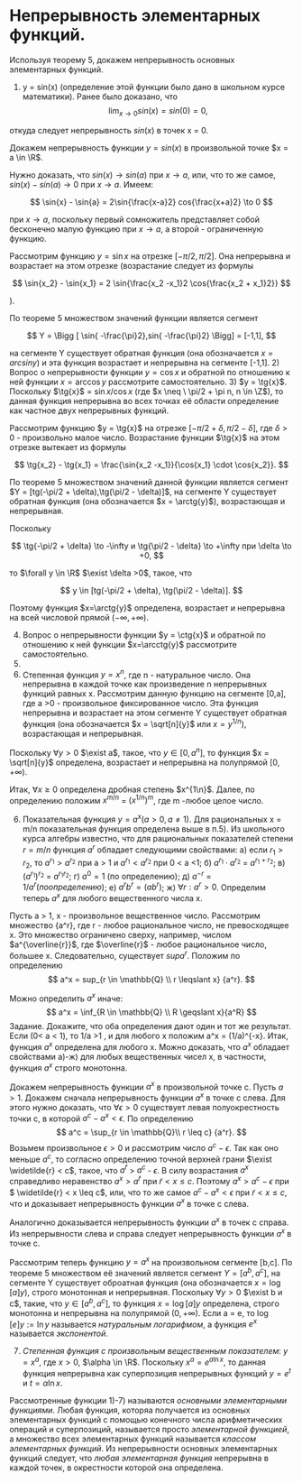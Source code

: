# Непрерывность элементарных функций.

Используя теорему 5, докажем непрерывность основных элементарных функций.

1. y = sin(x) (определение этой функции было дано в школьном курсе математики).
   Ранее было доказано, что
   $$
       \lim_{x \to 0} sin(x) = sin(0) = 0,
   $$

откуда следует непрерывность $sin(x)$ в точек x = 0.

Докажем непрерывность функции $y = sin(x)$ в произвольной точке $x = a \in \R$.

Нужно доказать, что $sin(x) \to sin(a)$ при $x \to a$, или, что то же самое, $sin(x) - sin(a) \to 0$ при $x \to a$. Имеем:

$$
    \sin{x} - \sin{a} = 2\sin{\frac{x-a}2} cos{\frac{x+a}2} \to 0
$$

при $x \to a$, поскольку первый сомножитель представляет собой бесконечно малую функцию при $x \to a$, а второй - ограниченную функцию.

Рассмотрим функцию $y = \sin x$ на отрезке $[-\pi/2, \pi/2]$. Она непрерывна и возрастает на этом отрезке (возрастание следует из формулы

$$
    \sin{x_2} - \sin{x_1} = 2 \sin{\frac{x_2 -x_1}2 \cos{\frac{x_2 + x_1}2}}
$$

).

По теореме 5 множеством значений функции является сегмент

$$
    Y = \Bigg [ \sin{ -\frac{\pi}2},sin{ -\frac{\pi}2} \Bigg] = [-1,1],
$$

на сегменте Y существует обратная функция (она обозначается $x = arcsin y$) и эта функция возрастает и непрерывна на сегменте [-1,1]. 2) Вопрос о непрерывности функции $y = \cos{x}$ и обратной по отношению к ней функции $x= \arccos{y}$ рассмотрите самостоятельно. 3) $y = \tg{x}$. Поскольку $\tg{x}$ = $\sin{x}/\cos{x}$ (где $x \neq \ \pi/2 + \pi n, n \in \Z$), то данная функция непрерывна во всех точках её области определение как частное двух непрерывных функций.

Рассмотрим функцию $y = \tg{x}$ на отрезке $[-\pi/2 + \delta, \pi/2 - \delta],$ где $\delta > 0$ - произвольно малое число. Возрастание функции $\tg{x}$ на
этом отрезке вытекает из формулы

$$
    \tg{x_2} - \tg{x_1} = \frac{\sin{x_2 -x_1}}{\cos{x_1} \cdot \cos{x_2}}.
$$

По теореме 5 множеством значений данной функции является сегмент $Y = [tg(-\pi/2 + \delta),\tg(\pi/2 - \delta)]$, на сегменте Y существует обратная функция (она обозначается $x = \arctg{y}$), возрастающая и непрерывная.

Поскольку

$$
    \tg{-\pi/2 + \delta} \to -\infty и \tg{\pi/2 - \delta} \to +\infty при \delta \to +0,
$$

то $\forall y \in \R$ $\exist \delta >0$, такое, что

$$
    y \in [tg(-\pi/2 + \delta), \tg(\pi/2 - \delta)].
$$

Поэтому функция $x=\arctg{y}$ определена, возрастает и непрерывна на всей числовой прямой $(-\infty,+\infty)$.

4) Вопрос о непрерывности функции $y = \ctg{x}$ и обратной по отношению к ней функции $x=\arcctg{y}$ рассмотрите самостоятельно.
5) 
6) Степенная функция $y = x^n$, где n - натуральное число.
Она непрерывна в каждой точке как произведение n непрерывных функций равных x.
Рассмотрим данную функцию на сегменте [0,a], где a >0 - произвольное фиксированное число. Эта функция непрерывна и возрастает на этом сегменте Y существует обратная функция (она обозначается $x = \sqrt[n]{y}$ или $x = y^{1/n}$), возрастающая и непрерывная.

Поскольку $\forall y > 0$ $\exist a$, такое, что $y \in [0,a^n]$, то функция $x = \sqrt[n]{y}$ определена, возрастает и непрерывна на полупрямой $[0,+\infty)$.

Итак, $\forall x \geq 0$ определена дробная степень $x^{1\n}$. Далее, по определению положим $x^{m/n}$ = $(x^{1/n})^m$, где m -любое целое число.

6) Показательная функция $y = a^x (a>0,a \neq 1)$. Для рациональных x = m/n показательная функция определена выше в п.5). Из школьного курса алгебры известно, что для рациональных показателей степени $r = m/n$ функция $a^r$ обладает следующими свойствами:
а) если $r_1 > r_2$, то $a^{r_1} > a^{r_2}$ при a > 1 и $a^{r_1} < a^{r_2}$ при 0 < a <1;
б) $a^{r_1} \cdot a^{r_2}$ = $a^{r_1 + r_2}$;
в) $(a^{r_1})^{r_2}$ = $a^{r_1r_2}$;
г) $a^0 = 1$ (по определению); 
д) $a^{-r}$ = $1/a^{r} (по определению)$;
е) $a^rb^r = (ab^r)$;
ж) $\forall r: a^r >0$.
Определим теперь $a^x$ для любого вещественного числа x.

Пусть a > 1, x - произвольное вещественное число. Рассмотрим множество {a^r},
где r - любое рациональное число, не превосходящее x. Это множество ограничено сверху, например, числом $a^{\overline{r}}$, где $\overline{r}$ - любое рациональное число, большее x.
Следовательно, существует $sup{a^r}$. Положим по определению
$$
    a^x = sup_{r \in \mathbb{Q} \\ r \leqslant x} {a^r}.
$$

Можно определить $a^x$ иначе:
$$
    a^x = \inf_{R \in \mathbb{Q} \\ R \geqslant x}{a^R}
$$
Задание. Докажите, что оба определения дают один и тот же результат.
Если (0< a < 1), то 1/a >1 , и для любого x положим a^x = (1/a)^{-x}.
Итак, функция $a^x$ определена для любого x. Можно доказать, что $a^x$ обладает свойствами a)-ж) для любых вещественных чисел x, в частности, функция $a^x$ строго монотонна.

Докажем непрерывность функции $a^x$ в произвольной точке с.
Пусть $a>1$. Докажем сначала непрерывность функции $a^x$ в точке c слева.
Для этого нужно доказать, что $\forall \epsilon > 0$ существует левая полуокрестность точки c, в которой $a^c - a^x < \epsilon$. По определению 
$$
    a^c = \sup_{r \in \mathbb{Q}\\ r \leq c} {a^r}.
$$
Возьмем произвольное $\epsilon > 0$ и рассмотрим число $a^c - \epsilon$. Так как оно меньше $a^c$, то согласно определению точной верхней грани $\exist \widetilde{r} < c$, такое, что $a^{\widetilde{r}}$ > $a^c$ - $\epsilon$. В силу возрастания $a^x$ справедливо неравенство $a^x > a^{\widetilde{r}}$ при 
$\widetilde{r} < x \leq c$. Поэтому $a^x > a^c - \epsilon$ при $ \widetilde{r} < x \leq c$, или, что то же самое $a^c - a^x < \epsilon$ при $\widetilde{r} < x \leq c$, что и доказывает непрерывность функции $a^x$ в точке c слева.

Аналогично доказывается непрерывность функции $a^x$ в точек с справа. Из непрерывности слева и справа следует непрерывность функции $a^x$ в точке c.

Рассмотрим теперь функцию $y = a^x$ на произвольном сегменте [b,c]. По теореме 5 множеством её значений является сегмент $Y = [a^b,a^c]$, на сегменте Y существует оброатная функция (она обозначается $x = \log[a]{y}$), строго монотонная и непрерывная. 
Поскольку $\forall y > 0$ $\exist b и c$, такие, что $y \in [a^b,a^c]$, то функция $x = \log[a]{y}$ определена, строго монотонна и непрерывна на полупрямой ($0, +\infty$).
Если a = e, то $\log[e]{y} := \ln{y}$ называется _натуральным логарифмом_, а функция $e^x$ называется _экспонентой_.

7) _Степенная функция с произвольным вещественным показателем_: $y = x^a$, где $x > 0$, $\alpha \in \R$. Поскольку $x^a = e^{a \ln{x}}$, то данная функция непрерывна как суперпозиция непрерывных функций $y = e^t$ и $t = \alpha \ln{x}$.
   
Рассмотренные функции 1)-7) называются _основными элементарными функциями_. Любая функция, которяа получается из основных элементарных функций с помощью конечного числа арифметических операций и суперпозиций, называется просто _элементарной функцией_, а множество всех элементарных функций называется _классом элементарных функций_. Из непрерывности основных элементарных функций следует, что _любая элементарная функция_ непрерывна в каждой точек, в окрестности которой она определена.